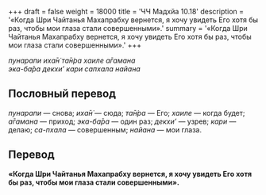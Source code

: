 +++
draft = false
weight = 18000
title = 'ЧЧ Мадхйа 10.18'
description = '«Когда Шри Чайтанья Махапрабху вернется, я хочу увидеть Его хотя бы раз, чтобы мои глаза стали совершенными».'
summary = '«Когда Шри Чайтанья Махапрабху вернется, я хочу увидеть Его хотя бы раз, чтобы мои глаза стали совершенными».'
+++

_пунарапи иха̄н̇ та̄н̇ра хаиле а̄гамана  
эка-ба̄ра декхи’ кари сапхала найана_

## Пословный перевод

_пунарапи_ — снова; _иха̄н̇_ — сюда; _та̄н̇ра_ — Его; _хаиле_ — когда будет; _а̄гамана_ — приход; _эка_\-_ба̄ра_ — один раз; _декхи’_ — узрев; _кари_ — делаю; _са_\-_пхала_ — совершенным; _найана_ — мои глаза.

## Перевод

**«Когда Шри Чайтанья Махапрабху вернется, я хочу увидеть Его хотя бы раз, чтобы мои глаза стали совершенными».**
